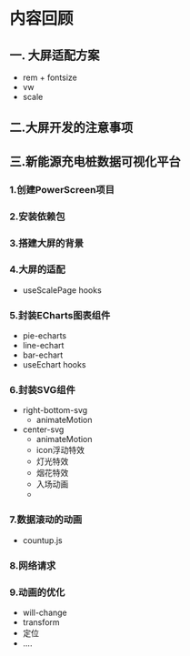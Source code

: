 # 内容回顾

## 一. 大屏适配方案

- rem + fontsize
- vw
- scale



## 二.大屏开发的注意事项



## 三.新能源充电桩数据可视化平台

### 1.创建PowerScreen项目



### 2.安装依赖包



### 3.搭建大屏的背景



### 4.大屏的适配

- useScalePage  hooks



### 5.封装ECharts图表组件

- pie-echarts
- line-echart
- bar-echart
- useEchart  hooks



### 6.封装SVG组件

- right-bottom-svg
  - animateMotion
- center-svg
  - animateMotion
  - icon浮动特效
  - 灯光特效
  - 烟花特效
  - 入场动画
  - 

### 7.数据滚动的动画

- countup.js



### 8.网络请求



### 9.动画的优化

- will-change
- transform
- 定位
- ....














